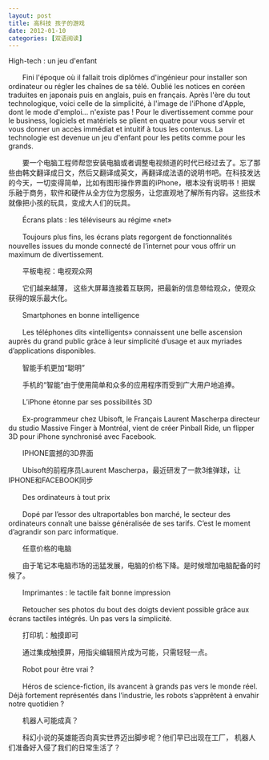 ```yaml
---
layout: post
title: 高科技 孩子的游戏
date: 2012-01-10
categories: [双语阅读]  
---
```


High-tech : un jeu d'enfant

　　Fini l'époque où il fallait trois diplômes d'ingénieur pour installer son ordinateur ou régler les chaînes de sa télé. Oublié les notices en coréen traduites en japonais puis en anglais, puis en français. Après l'ère du tout technologique, voici celle de la simplicité, à l'image de l'iPhone d'Apple, dont le mode d'emploi... n'existe pas ! Pour le divertissement comme pour le business, logiciels et matériels se plient en quatre pour vous servir et vous donner un accès immédiat et intuitif à tous les contenus. La technologie est devenue un jeu d'enfant pour les petits comme pour les grands.

　　要一个电脑工程师帮您安装电脑或者调整电视频道的时代已经过去了。忘了那些由韩文翻译成日文，然后又翻译成英文，再翻译成法语的说明书吧。在科技发达的今天，一切变得简单，比如有图形操作界面的iPhone，根本没有说明书！把娱乐融于商务，软件和硬件从全方位为您服务，让您直观地了解所有内容。这些技术就像把小孩的玩具，变成大人们的玩具。

　　Écrans plats : les téléviseurs au régime «net»

　　Toujours plus fins, les écrans plats regorgent de fonctionnalités nouvelles issues du monde connecté de l’internet pour vous offrir un maximum de divertissement.

　　平板电视：电视观众网

　　它们越来越薄， 这些大屏幕连接着互联网，把最新的信息带给观众，使观众获得的娱乐最大化。

　　Smartphones en bonne intelligence

　　Les téléphones dits «intelligents» connaissent une belle ascension auprès du grand public grâce à leur simplicité d’usage et aux myriades d’applications disponibles.　

　　智能手机更加“聪明”

　　手机的“智能”由于使用简单和众多的应用程序而受到广大用户地追捧。

　　L’iPhone étonne par ses possibilités 3D

　　Ex-programmeur chez Ubisoft, le Français Laurent Mascherpa directeur du studio Massive Finger à Montréal, vient de créer Pinball Ride, un flipper 3D pour iPhone synchronisé avec Facebook.

　　IPHONE震撼的3D界面

　　Ubisoft的前程序员Laurent Mascherpa，最近研发了一款3维弹球，让IPHONE和FACEBOOK同步

　　Des ordinateurs à tout prix

　　Dopé par l’essor des ultraportables bon marché, le secteur des ordinateurs connaît une baisse généralisée de ses tarifs. C’est le moment d’agrandir son parc informatique.

　　任意价格的电脑

　　由于笔记本电脑市场的迅猛发展，电脑的价格下降。是时候增加电脑配备的时候了。

　　Imprimantes : le tactile fait bonne impression

　　Retoucher ses photos du bout des doigts devient possible grâce aux écrans tactiles intégrés. Un pas vers la simplicité.

　　打印机：触摸即可　

　　通过集成触摸屏，用指尖编辑照片成为可能，只需轻轻一点。

　　Robot pour être vrai ?

　　Héros de science-fiction, ils avancent à grands pas vers le monde réel. Déjà fortement représentés dans l’industrie, les robots s’apprêtent à envahir notre quotidien ?

　　机器人可能成真？

　　科幻小说的英雄能否向真实世界迈出脚步呢？他们早已出现在工厂， 机器人们准备好入侵了我们的日常生活了？
